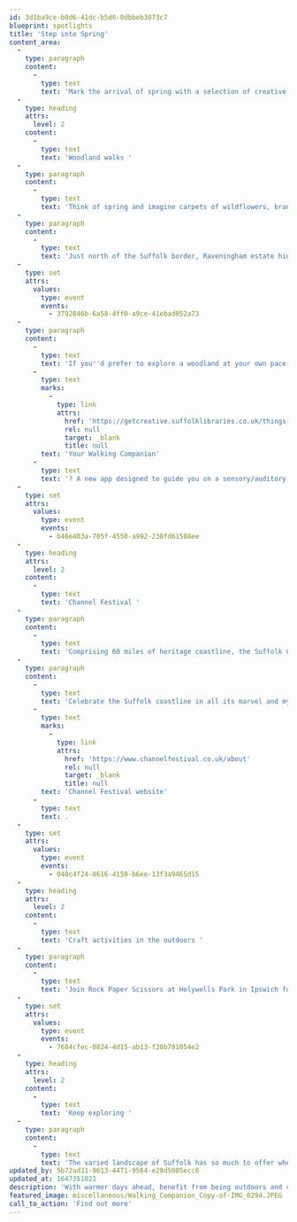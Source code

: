 ```yaml
---
id: 3d1ba9ce-b0d6-41dc-b5d6-0dbbeb3073c7
blueprint: spotlights
title: 'Step into Spring'
content_area:
  -
    type: paragraph
    content:
      -
        type: text
        text: 'Mark the arrival of spring with a selection of creative outings into the outdoors. Across the county, discover magical, woodland Lumiere walks, exploratory ocean workshops and craft activities in local parks. '
  -
    type: heading
    attrs:
      level: 2
    content:
      -
        type: text
        text: 'Woodland walks '
  -
    type: paragraph
    content:
      -
        type: text
        text: 'Think of spring and imagine carpets of wildflowers, branches dripping with blossom and the sweet sound of birds singing, so it''s no surprise that woodland walks are popular at this time of year! In the East of England, we are spoilt with plenty of free and easy to access woodland spaces but if you''d like to add a little more creativity to your walk then take a look at the activities listed below.'
  -
    type: paragraph
    content:
      -
        type: text
        text: 'Just north of the Suffolk border, Raveningham estate hides a woodland walk filled with wonders, including art, film, music and poetry. Enjoy the walk at dusk, to make the most of the lights that guide the way. Please be aware, unless you live close to the venue. you will need a car to get there but parking is free. '
  -
    type: set
    attrs:
      values:
        type: event
        events:
          - 3792846b-6a58-4ff0-a9ce-41ebad052a73
  -
    type: paragraph
    content:
      -
        type: text
        text: 'If you''d prefer to explore a woodland at your own pace, and in daylight, then why not try '
      -
        type: text
        marks:
          -
            type: link
            attrs:
              href: 'https://getcreative.suffolklibraries.co.uk/things-to-do/your-walking-companion'
              rel: null
              target: _blank
              title: null
        text: 'Your Walking Companion'
      -
        type: text
        text: '? A new app designed to guide you on a sensory/auditory adventure through Brandon Country Park.'
  -
    type: set
    attrs:
      values:
        type: event
        events:
          - b46e403a-705f-4550-a992-238fd61588ee
  -
    type: heading
    attrs:
      level: 2
    content:
      -
        type: text
        text: 'Channel Festival '
  -
    type: paragraph
    content:
      -
        type: text
        text: 'Comprising 60 miles of heritage coastline, the Suffolk Coast is the jewel in our county''s crown whatever the season, however clearer skies makes the seaside even more appealing. '
  -
    type: paragraph
    content:
      -
        type: text
        text: 'Celebrate the Suffolk coastline in all its marvel and mystery with the new Channel Festival, brought about by Pier Projects. From 15 to 20 of March, the new free festival will run a creative programme of activity exploring open water. For a list of all activity, visit the official '
      -
        type: text
        marks:
          -
            type: link
            attrs:
              href: 'https://www.channelfestival.co.uk/about'
              rel: null
              target: _blank
              title: null
        text: 'Channel Festival website'
      -
        type: text
        text: .
  -
    type: set
    attrs:
      values:
        type: event
        events:
          - 040c4f24-8616-4150-b6ee-13f3a9465d15
  -
    type: heading
    attrs:
      level: 2
    content:
      -
        type: text
        text: 'Craft activities in the outdoors '
  -
    type: paragraph
    content:
      -
        type: text
        text: 'Join Rock Paper Scissors at Holywells Park in Ipswich for their Rock Paper Grow event where you and your family can get creative in the outdoors. Using the natural environment of the park as inspiration, this free workshop for families will consist of weaving, wind sock making, nature printing on fabric and seed bomb making.'
  -
    type: set
    attrs:
      values:
        type: event
        events:
          - 7684cfec-0824-4d15-ab13-f20b781054e2
  -
    type: heading
    attrs:
      level: 2
    content:
      -
        type: text
        text: 'Keep exploring '
  -
    type: paragraph
    content:
      -
        type: text
        text: 'The varied landscape of Suffolk has so much to offer when it comes to exploring the outdoors. Keep on the eye on the Let''s Get Creative website for more activities happening in outside venues or with a natural theme. Just click on our ''nature'' category tag on the right hand side of the home page to discover more and more events happening across East Anglia. '
updated_by: 5b72ad31-9613-4471-9564-e28d5005ecc0
updated_at: 1647351021
description: 'With warmer days ahead, benefit from being outdoors and connecting with nature with these events and activities happening across Suffolk this spring.'
featured_image: miscellaneous/Walking_Companion_Copy-of-IMG_0294.JPEG
call_to_action: 'Find out more'
---
```

